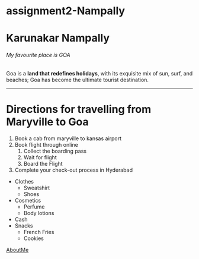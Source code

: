 # assignment2-Nampally
# Karunakar Nampally
###### My favourite place is GOA
Goa is a **land that redefines holidays**, with its exquisite mix of sun, surf, and beaches; Goa has become the ultimate tourist destination. 

-----
# Directions for travelling from Maryville to Goa
1. Book a cab from maryville to kansas airport
2. Book flight through online
   1. Collect the boarding pass
   2. Wait for flight 
   3. Board the Flight
3. Complete your check-out process in Hyderabad

* Clothes
  * Sweatshirt
  * Shoes
* Cosmetics
  * Perfume
  * Body lotions
* Cash
* Snacks
  * French Fries
  * Cookies

[AboutMe](https://github.com/karna1244/assignment2-Nampally/blob/main/AboutMe.md)
